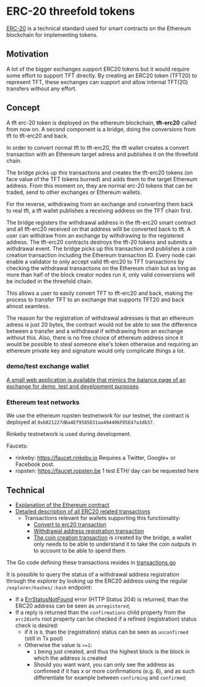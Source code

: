 # ERC-20 threefold tokens

[ERC-20](https://theethereum.wiki/w/index.php/ERC20_Token_Standard) is a technical standard used for smart contracts on the Ethereum blockchain for implementing tokens.

## Motivation

A lot of the bigger exchanges support ERC20 tokens but it would require some effort to support TFT directly. By creating an ERC20 token (TFT20) to represent TFT, these exchanges can support and allow internal TFT(20) transfers without any effort. 

## Concept

A tft erc-20 token is deployed on the ethereum blockchain, **tft-erc20** called from now on.
A second component is a bridge, doing the conversions from tft to tft-erc20 and back. 

In order to convert normal tft to tft-erc20, the tft wallet creates a convert transaction with an Ethereum target adress and publishes it on the threefold chain.

The bridge picks up this transactions and creates the tft-erc20 tokens (on face value of the TFT tokens burned) and adds them to the target Ethereum address. 
From this moment on, they are normal erc-20 tokens that can be traded, send to other exchanges or Ethereum wallets.

For the reverse, withdrawing from an exchange and converting them back to real tft, a tft wallet publishes a receiving address on the TFT chain first.

The bridge registers the  withdrawal address in the tft-erc20 smart contract and all tft-erc20 received on that address willl be converted back to tft. 
A user can withdraw from an exchange by withdrawing to the registered address. The tft-erc20 contracts destroys the tft-20 tokens and submits a withdrawal event.
The bridge picks up this transaction and publishes a coin creation transaction including the Ethereum transaction ID. 
Every node can enable a validator to only accept valid tft-erc20 to TFT transactions by checking the withdrawal transactions on the Ethereum chain but as long as more than half of the block creator nodes run it, only valid conversions will be included in the threefold chain.

This allows a user to easily convert TFT to tft-erc20 and back, making the process to transfer TFT to an exchange that supports TFT20 and back almost seamless.

The reason for the registration of withdrawal adresses is that an ethereum adress is just 20 bytes, the contract would not be able to see the difference between a transfer and a withdrawal if withdrawing from an exchange without this.
Also, there is no free choice of ethereum address since it would be possible to steal someone else's token otherwise and requiring an ethereum private key and signature would only complicate things a lot.

### demo/test exchange wallet

[A small web application is available that mimics the balance page of an exchange for demo, test and development purposes](examples/erc20_exchange_wallet).

### Ethereum test networks

We use the ethereum ropsten testnetwork for our testnet, the contract is deployed at `0xb821227dBa4Ef9585D31aa494406FD5E47a3db37`.

Rinkeby testnetwork is used during development.

Faucets:
-  rinkeby: https://faucet.rinkeby.io
  Requires a Twitter, Google+ or Facebook post.
- ropsten: https://faucet.ropsten.be 
  1 test ETH/ day can be requested here

## Technical

- [Explanation of the Ethereum contract](../solidity/README.md)
- [Detailed  description of all ERC20 related transactions](./transactions.md#erc20-transactions)
    - Transactions relevant for wallets supporting this functionality:
        - [Convert to erc20 transaction](./transactions.md#erc20-convert-transaction)
        - [Withdrawal address registration transaction](./transactions.md#erc20-address-registration-transaction)
        - [The coin creation transaction](./transactions.md#erc20-coin-creation-transaction) is created by the bridge, a wallet only needs to be able to understand it to take the coin outputs in to account to be able to spend them.

The Go code defining these transactions resides in [transactions.go](../types/transactions.go)

It is possible to query the status of a withdrawal address registration through the explorer by looking up the ERC20 address using the regular `/explorer/hashes/:hash` endpoint:

* If a [ErrStatusNotFound](https://godoc.org/github.com/threefoldtech/rivine/pkg/api#ErrStatusNotFound) error (HTTP Status 204) is returned, than the ERC20 address can be seen as `unregistered`;
* If a reply is returned than the `confirmations` child property from the `erc20info` root property can be checked if a refined (registration) status check is desired:
   * if it is `0`, than the (registration) status can be seen as `unconfirmed` (still in Tx pool)
   * Otherwise the value is `>=1`:
       * `1` being just created, and thus the highest block is the block in which the address is created
       * Should you want want, you can only see the address as confirmed if it has x or more confirmations (e.g. 6),
         and as such differentiate for example between `confirming` and `confirmed`;
